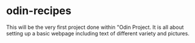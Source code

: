 # odin-recipes
This will be the very first project done within "Odin Project. It is all about setting up a basic webpage including text of different variety and pictures.
